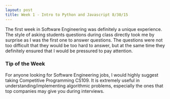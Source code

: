 ```yaml
---
layout: post
title: Week 1 - Intro to Python and Javascript 8/30/15
---
```


The first week in Software Engineering was definitely a unique experience. The style of asking students questions during class directly took me by surprise as I was the first one to answer questions. The questions were not too difficult that they would be too hard to answer, but at the same time they definitely ensured that I would be pressured to pay attention. 

### Tip of the Week

For anyone looking for Software Engineering jobs, I would highly suggest taking Competitive Programming CS109. It is extremely useful in understanding/implementing algorithmic problems, especially the ones that top companies may give you during interviews.